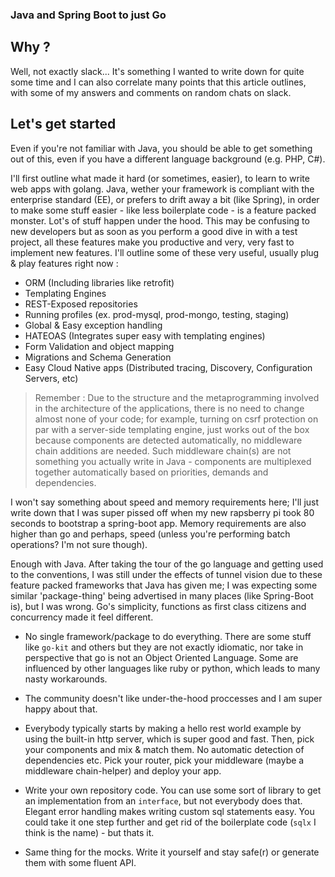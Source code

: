 ### Java and Spring Boot to __just__ Go

## Why ?
Well, not exactly slack... It's something I wanted to write down for quite some time and I can also correlate many points that this article outlines, with some of my answers and comments on random chats on slack.

## Let's get started
Even if you're not familiar with Java, you should be able to get something out of this, even if you have a different language background (e.g. PHP, C#).

I'll first outline what made it hard (or sometimes, easier), to learn to write web apps with golang. Java, wether your framework is compliant with the enterprise standard (EE), or prefers to drift away a bit (like Spring), in order to make some stuff easier - like less boilerplate code - is a feature packed monster. Lot's of stuff happen under the hood. This may be confusing to new developers but as soon as you perform a good dive in with a test project, all these features make you productive and very, very fast to implement new features. I'll outline some of these very useful, usually plug & play features right now :

- ORM (Including libraries like retrofit)
- Templating Engines
- REST-Exposed repositories
- Running profiles (ex. prod-mysql, prod-mongo, testing, staging)
- Global & Easy exception handling
- HATEOAS (Integrates super easy with templating engines)
- Form Validation and object mapping
- Migrations and Schema Generation
- Easy Cloud Native apps (Distributed tracing, Discovery, Configuration Servers, etc)


> Remember : Due to the structure and the metaprogramming involved in the architecture of the applications, there is no need to change almost none of your code; for example, turning on csrf protection on par with a server-side templating engine, just works out of the box because components are detected automatically, no middleware chain additions are needed. Such middleware chain(s) are not something you actually write in Java - components are multiplexed together automatically based on priorities, demands and dependencies.

I won't say something about speed and memory requirements here; I'll just write down that I was super pissed off when my new rapsberry pi took 80 seconds to bootstrap a spring-boot app. Memory requirements are also higher than go and perhaps, speed (unless you're performing batch operations? I'm not sure though).

Enough with Java. After taking the tour of the go language and getting used to the conventions, I was still under the effects of tunnel vision due to these feature packed frameworks that Java has given me; I was expecting some similar 'package-thing' being advertised in many places (like Spring-Boot is), but I was wrong. Go's simplicity, functions as first class citizens and concurrency made it feel different.

- No single framework/package to do everything. There are some stuff like `go-kit` and others but they are not exactly idiomatic, nor take in perspective that go is not an Object Oriented Language. Some are influenced by other languages like ruby or python, which leads to many nasty workarounds.

- The community doesn't like under-the-hood proccesses and I am super happy about that.

- Everybody typically starts by making a hello rest world example by using the built-in http server, which is super good and fast. Then, pick your components and mix & match them. No automatic detection of dependencies etc. Pick your router, pick your middleware (maybe a middleware chain-helper) and deploy your app. 

- Write your own repository code. You can use some sort of library to get an implementation from an `interface`, but not everybody does that. Elegant error handling makes writing custom sql statements easy. You could take it one step further and get rid of the boilerplate code (`sqlx` I think is the name) - but thats it.

- Same thing for the mocks. Write it yourself and stay safe(r) or generate them with some fluent API.


